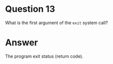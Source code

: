 
# Question 13


    
What is the first argument of the `exit` system call?



# Answer




The program exit status (return code). 





       